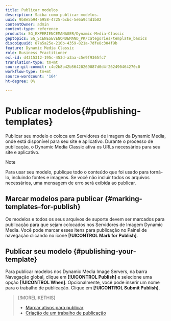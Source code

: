 ```yaml
---
title: Publicar modelos
description: Saiba como publicar modelos.
uuid: 9b8e5b94-6958-4725-bcbc-5e6a9c4d1b02
contentOwner: admin
content-type: reference
products: SG_EXPERIENCEMANAGER/Dynamic-Media-Classic
geptopics: SG_SCENESEVENONDEMAND_PK/categories/template_basics
discoiquuid: 87a5a25e-210b-4359-821a-7dfe8c304f9b
feature: Dynamic Media Classic
role: Business Practitioner
exl-id: d4315312-195c-453d-a3aa-c5e9f9365fc7
translation-type: tm+mt
source-git-commit: c4e2b8b42b56420269087d0d4f262490464270c0
workflow-type: tm+mt
source-wordcount: '164'
ht-degree: 0%

---
```


# Publicar modelos{#publishing-templates}

Publicar seu modelo o coloca em Servidores de imagem da Dynamic Media, onde está disponível para seu site e aplicativo. Durante o processo de publicação, o Dynamic Media Classic ativa os URLs necessários para seu site e aplicativo.

>[!NOTE]
>
>Para usar seu modelo, publique todo o conteúdo que foi usado para torná-lo, incluindo fontes e imagens. Se você não incluir todos os arquivos necessários, uma mensagem de erro será exibida ao publicar.

## Marcar modelos para publicar {#marking-templates-for-publish}

Os modelos e todos os seus arquivos de suporte devem ser marcados para publicação para que sejam colocados nos Servidores de Imagem Dynamic Media. Você pode marcar esses itens para publicação no Painel de navegação clicando no ícone **[!UICONTROL Mark for Publish]**.

## Publicar seu modelo {#publishing-your-template}

Para publicar modelos nos Dynamic Media Image Servers, na barra Navegação global, clique em **[!UICONTROL Publish]** e selecione uma opção **[!UICONTROL When]**. Opcionalmente, você pode inserir um nome para o trabalho de publicação. Clique em **[!UICONTROL Submit Publish]**.

>[!MORELIKETHIS]
>
>* [Marcar ativos para publicar](publishing-files.md#publish_after_uploading)
>* [Criação de um trabalho de publicação](publishing-files.md#creating_a_publish_job)

